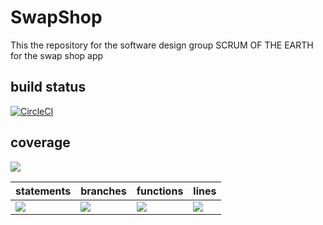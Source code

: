 # SwapShop
This the repository for the software design group SCRUM OF THE EARTH for the swap shop app

## build status 
[![CircleCI](https://dl.circleci.com/status-badge/img/gh/SCRUM-OF-THE-EARTH/SwapShop/tree/main.svg?style=svg)](https://dl.circleci.com/status-badge/redirect/gh/SCRUM-OF-THE-EARTH/SwapShop/tree/main)

## coverage
![](https://img.shields.io/badge/Coverage-80%25-83A603.svg?prefix=$coverage$)

| statements  |  branches |  functions |  lines  |
|---|---|---|---|
| ![](https://img.shields.io/badge/Coverage-82%25-83A603.svg?prefix=$statements$)  | ![](https://img.shields.io/badge/Coverage-75%25-5A7302.svg?prefix=$branches$)  | ![](https://img.shields.io/badge/Coverage-81%25-83A603.svg?prefix=$functions$) | ![](https://img.shields.io/badge/Coverage-82%25-83A603.svg?prefix=$lines$) |